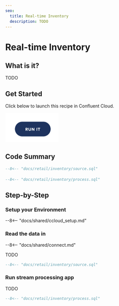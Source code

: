 ```yaml
---
seo:
  title: Real-time Inventory
  description: TODO
---
```


# Real-time Inventory

## What is it?

TODO

## Get Started

Click below to launch this recipe in Confluent Cloud.

![launch](../../img/launch.png)

## Code Summary

```sql
--8<-- "docs/retail/inventory/source.sql"

--8<-- "docs/retail/inventory/process.sql"
```

## Step-by-Step

### Setup your Environment

--8<-- "docs/shared/ccloud_setup.md"

### Read the data in

--8<-- "docs/shared/connect.md"

TODO

```sql
--8<-- "docs/retail/inventory/source.sql"
```

### Run stream processing app

TODO

```sql
--8<-- "docs/retail/inventory/process.sql"
```
